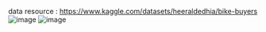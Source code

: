 data resource : https://www.kaggle.com/datasets/heeraldedhia/bike-buyers
![image](https://github.com/debeaver/Data-Analysis/assets/83124976/70c13a11-55dc-4dde-8346-b51a20858b8c)
![image](https://github.com/debeaver/Data-Analysis/assets/83124976/9fe8df14-5e86-44c3-922e-c93d57244fe1)

